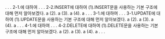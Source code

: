 .
.
.
2-1.<insert>에 대하여
.
.
. 
2-2.INSERT에 대하여
    (1).INSERT문을 사용하는 기본 구조에 대해 먼저 알아보겠다.
        a
    (2).
        a
    (3).
        a
    (4).
        a
.
.
.
3-1.<update>에 대하여
.
.
.
3-1.UPDATE에 대하여
    (1).UPDATE문을 사용하는 기본 구조에 대해 먼저 알아보겠다.
        a
    (2).
        a
    (3).
        a
    (4).
        a
.
.
.
4-1.<delete>에 대하여
.
.
.
4-2.DELETE에 대하여
    (1).DELETE문을 사용하는 기본 구조에 대해 먼저 알아보겠다.
        a
    (2).
        a
    (3).
        a
    (4).
        a
.
.
.